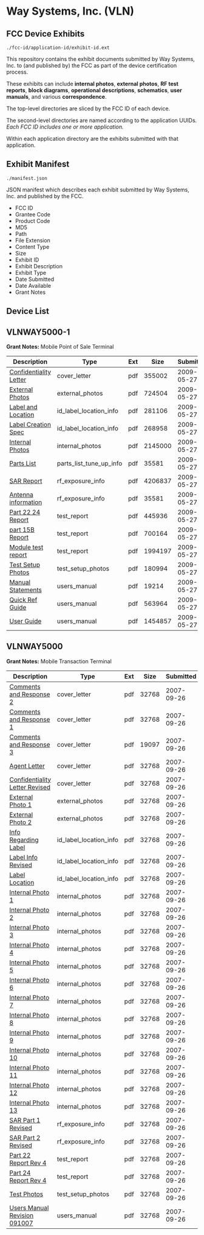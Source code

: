 # Way Systems, Inc. (VLN)
## FCC Device Exhibits

```
./fcc-id/application-id/exhibit-id.ext
```

This repository contains the exhibit documents submitted by Way Systems, Inc. to (and published by) the FCC as part of the device certification process.

These exhibits can include **internal photos**, **external photos**, **RF test reports**, **block diagrams**, **operational descriptions**, **schematics**, **user manuals**, and various **correspondence**.

The top-level directories are sliced by the FCC ID of each device.

The second-level directories are named according to the application UUIDs. *Each FCC ID includes one or more application.*

Within each application directory are the exhibits submitted with that application. 

## Exhibit Manifest

```
./manifest.json
```

JSON manifest which describes each exhibit submitted by Way Systems, Inc. and published by the FCC.

- FCC ID
- Grantee Code
- Product Code
- MD5
- Path
- File Extension
- Content Type
- Size
- Exhibit ID
- Exhibit Description
- Exhibit Type
- Date Submitted
- Date Available
- Grant Notes

## Device List
## VLNWAY5000-1
**Grant Notes:** Mobile Point of Sale Terminal

| Description | Type | Ext | Size | Submitted | Available |
| ----------- | ---- | --- | ---- | --------- | --------- |
| [Confidentiality Letter](VLNWAY5000-1/8ad9de8c1c6fa70c8aee6afa30a14d75/1116204.pdf) | cover_letter | pdf | 355002 | 2009-05-27 | 2009-05-27 |
| [External Photos](VLNWAY5000-1/8ad9de8c1c6fa70c8aee6afa30a14d75/1116208.pdf) | external_photos | pdf | 724504 | 2009-05-27 | 2009-05-27 |
| [Label and Location](VLNWAY5000-1/8ad9de8c1c6fa70c8aee6afa30a14d75/1116211.pdf) | id_label_location_info | pdf | 281106 | 2009-05-27 | 2009-05-27 |
| [Label Creation Spec](VLNWAY5000-1/8ad9de8c1c6fa70c8aee6afa30a14d75/1116212.pdf) | id_label_location_info | pdf | 268958 | 2009-05-27 | 2009-05-27 |
| [Internal Photos](VLNWAY5000-1/8ad9de8c1c6fa70c8aee6afa30a14d75/1116210.pdf) | internal_photos | pdf | 2145000 | 2009-05-27 | 2009-05-27 |
| [Parts List](VLNWAY5000-1/8ad9de8c1c6fa70c8aee6afa30a14d75/1116216.pdf) | parts_list_tune_up_info | pdf | 35581 | 2009-05-27 | 2009-05-27 |
| [SAR Report](VLNWAY5000-1/8ad9de8c1c6fa70c8aee6afa30a14d75/1116207.pdf) | rf_exposure_info | pdf | 4206837 | 2009-05-27 | 2009-05-27 |
| [Antenna information](VLNWAY5000-1/8ad9de8c1c6fa70c8aee6afa30a14d75/1116216.pdf) | rf_exposure_info | pdf | 35581 | 2009-05-27 | 2009-05-27 |
| [Part 22 24 Report](VLNWAY5000-1/8ad9de8c1c6fa70c8aee6afa30a14d75/1116205.pdf) | test_report | pdf | 445936 | 2009-05-27 | 2009-05-27 |
| [part 15B Report](VLNWAY5000-1/8ad9de8c1c6fa70c8aee6afa30a14d75/1116206.pdf) | test_report | pdf | 700164 | 2009-05-27 | 2009-05-27 |
| [Module test report](VLNWAY5000-1/8ad9de8c1c6fa70c8aee6afa30a14d75/1116218.pdf) | test_report | pdf | 1994197 | 2009-05-27 | 2009-05-27 |
| [Test Setup Photos](VLNWAY5000-1/8ad9de8c1c6fa70c8aee6afa30a14d75/1116219.pdf) | test_setup_photos | pdf | 180994 | 2009-05-27 | 2009-05-27 |
| [Manual Statements](VLNWAY5000-1/8ad9de8c1c6fa70c8aee6afa30a14d75/1116209.pdf) | users_manual | pdf | 19214 | 2009-05-27 | 2009-05-27 |
| [Quick Ref Guide](VLNWAY5000-1/8ad9de8c1c6fa70c8aee6afa30a14d75/1116214.pdf) | users_manual | pdf | 563964 | 2009-05-27 | 2009-05-27 |
| [User Guide](VLNWAY5000-1/8ad9de8c1c6fa70c8aee6afa30a14d75/1116220.pdf) | users_manual | pdf | 1454857 | 2009-05-27 | 2009-05-27 |
## VLNWAY5000
**Grant Notes:** Mobile Transaction Terminal

| Description | Type | Ext | Size | Submitted | Available |
| ----------- | ---- | --- | ---- | --------- | --------- |
| [Comments and Response 2](VLNWAY5000/b35e0a86396ed8029b9c89c71d91df3f/847983.pdf) | cover_letter | pdf | 32768 | 2007-09-26 | 2007-09-26 |
| [Comments and Response 1](VLNWAY5000/b35e0a86396ed8029b9c89c71d91df3f/847984.pdf) | cover_letter | pdf | 32768 | 2007-09-26 | 2007-09-26 |
| [Comments and Response 3](VLNWAY5000/b35e0a86396ed8029b9c89c71d91df3f/847985.pdf) | cover_letter | pdf | 19097 | 2007-09-26 | 2007-09-26 |
| [Agent Letter](VLNWAY5000/b35e0a86396ed8029b9c89c71d91df3f/848001.pdf) | cover_letter | pdf | 32768 | 2007-09-26 | 2007-09-26 |
| [Confidentiality Letter Revised](VLNWAY5000/b35e0a86396ed8029b9c89c71d91df3f/848002.pdf) | cover_letter | pdf | 32768 | 2007-09-26 | 2007-09-26 |
| [External Photo 1](VLNWAY5000/b35e0a86396ed8029b9c89c71d91df3f/847986.pdf) | external_photos | pdf | 32768 | 2007-09-26 | 2007-09-26 |
| [External Photo 2](VLNWAY5000/b35e0a86396ed8029b9c89c71d91df3f/847987.pdf) | external_photos | pdf | 32768 | 2007-09-26 | 2007-09-26 |
| [Info Regarding Label](VLNWAY5000/b35e0a86396ed8029b9c89c71d91df3f/848003.pdf) | id_label_location_info | pdf | 32768 | 2007-09-26 | 2007-09-26 |
| [Label Info Revised](VLNWAY5000/b35e0a86396ed8029b9c89c71d91df3f/848004.pdf) | id_label_location_info | pdf | 32768 | 2007-09-26 | 2007-09-26 |
| [Label Location](VLNWAY5000/b35e0a86396ed8029b9c89c71d91df3f/848005.pdf) | id_label_location_info | pdf | 32768 | 2007-09-26 | 2007-09-26 |
| [Internal Photo 1](VLNWAY5000/b35e0a86396ed8029b9c89c71d91df3f/847988.pdf) | internal_photos | pdf | 32768 | 2007-09-26 | 2007-09-26 |
| [Internal Photo 2](VLNWAY5000/b35e0a86396ed8029b9c89c71d91df3f/847989.pdf) | internal_photos | pdf | 32768 | 2007-09-26 | 2007-09-26 |
| [Internal Photo 3](VLNWAY5000/b35e0a86396ed8029b9c89c71d91df3f/847990.pdf) | internal_photos | pdf | 32768 | 2007-09-26 | 2007-09-26 |
| [Internal Photo 4](VLNWAY5000/b35e0a86396ed8029b9c89c71d91df3f/847991.pdf) | internal_photos | pdf | 32768 | 2007-09-26 | 2007-09-26 |
| [Internal Photo 5](VLNWAY5000/b35e0a86396ed8029b9c89c71d91df3f/847992.pdf) | internal_photos | pdf | 32768 | 2007-09-26 | 2007-09-26 |
| [Internal Photo 6](VLNWAY5000/b35e0a86396ed8029b9c89c71d91df3f/847993.pdf) | internal_photos | pdf | 32768 | 2007-09-26 | 2007-09-26 |
| [Internal Photo 7](VLNWAY5000/b35e0a86396ed8029b9c89c71d91df3f/847994.pdf) | internal_photos | pdf | 32768 | 2007-09-26 | 2007-09-26 |
| [Internal Photo 8](VLNWAY5000/b35e0a86396ed8029b9c89c71d91df3f/847995.pdf) | internal_photos | pdf | 32768 | 2007-09-26 | 2007-09-26 |
| [Internal Photo 9](VLNWAY5000/b35e0a86396ed8029b9c89c71d91df3f/847996.pdf) | internal_photos | pdf | 32768 | 2007-09-26 | 2007-09-26 |
| [Internal Photo 10](VLNWAY5000/b35e0a86396ed8029b9c89c71d91df3f/847997.pdf) | internal_photos | pdf | 32768 | 2007-09-26 | 2007-09-26 |
| [Internal Photo 11](VLNWAY5000/b35e0a86396ed8029b9c89c71d91df3f/847998.pdf) | internal_photos | pdf | 32768 | 2007-09-26 | 2007-09-26 |
| [Internal Photo 12](VLNWAY5000/b35e0a86396ed8029b9c89c71d91df3f/847999.pdf) | internal_photos | pdf | 32768 | 2007-09-26 | 2007-09-26 |
| [Internal Photo 13](VLNWAY5000/b35e0a86396ed8029b9c89c71d91df3f/848000.pdf) | internal_photos | pdf | 32768 | 2007-09-26 | 2007-09-26 |
| [SAR Part 1 Revised](VLNWAY5000/b35e0a86396ed8029b9c89c71d91df3f/848008.pdf) | rf_exposure_info | pdf | 32768 | 2007-09-26 | 2007-09-26 |
| [SAR Part 2 Revised](VLNWAY5000/b35e0a86396ed8029b9c89c71d91df3f/848009.pdf) | rf_exposure_info | pdf | 32768 | 2007-09-26 | 2007-09-26 |
| [Part 22 Report Rev 4](VLNWAY5000/b35e0a86396ed8029b9c89c71d91df3f/848010.pdf) | test_report | pdf | 32768 | 2007-09-26 | 2007-09-26 |
| [Part 24 Report Rev 4](VLNWAY5000/b35e0a86396ed8029b9c89c71d91df3f/848011.pdf) | test_report | pdf | 32768 | 2007-09-26 | 2007-09-26 |
| [Test Photos](VLNWAY5000/b35e0a86396ed8029b9c89c71d91df3f/848016.pdf) | test_setup_photos | pdf | 32768 | 2007-09-26 | 2007-09-26 |
| [Users Manual Revision 091007](VLNWAY5000/b35e0a86396ed8029b9c89c71d91df3f/848017.pdf) | users_manual | pdf | 32768 | 2007-09-26 | 2007-09-26 |
